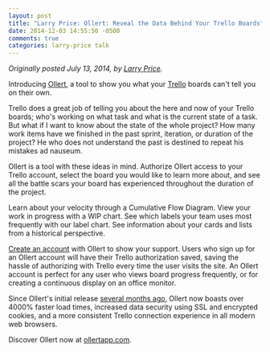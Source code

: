 ```yaml
---
layout: post
title: "Larry Price: Ollert: Reveal the Data Behind Your Trello Boards"
date: 2014-12-03 14:55:50 -0500
comments: true
categories: larry-price talk
---
```


_Originally posted July 13, 2014, by [Larry Price](http://www.larry-price.com/blog/2014/07/13/ollert-reveal-the-data-behind-your-trello-boards/)._

Introducing [Ollert](https://ollertapp.com), a tool to show you what your [Trello](//trello.com) boards can't tell you on their own.

Trello does a great job of telling you about the here and now of your Trello boards; who's working on what task and what is the current state of a task. But what if I want to know about the state of the whole project? How many work items have we finished in the past sprint, iteration, or duration of the project? He who does not understand the past is destined to repeat his mistakes ad nauseum.

Ollert is a tool with these ideas in mind. Authorize Ollert access to your Trello account, select the board you would like to learn more about, and see all the battle scars your board has experienced throughout the duration of the project.

Learn about your velocity through a Cumulative Flow Diagram. View your work in progress with a WIP chart. See which labels your team uses most frequently with our label chart. See information about your cards and lists from a historical perspective.

[Create an account](https://ollertapp.com/signup) with Ollert to show your support. Users who sign up for an Ollert account will have their Trello authorization saved, saving the hassle of authorizing with Trello every time the user visits the site. An Ollert account is perfect for any user who views board progress frequently, or for creating a continuous display on an office monitor.

Since Ollert's initial release [several months ago](http://www.larry-price.com/blog/2014/03/17/sep-startup-weekend-ollert/), Ollert now boasts over 4000% faster load times, increased data security using SSL and encrypted cookies, and a more consistent Trello connection experience in all modern web browsers.

Discover Ollert now at [ollertapp.com](https://ollertapp.com).
